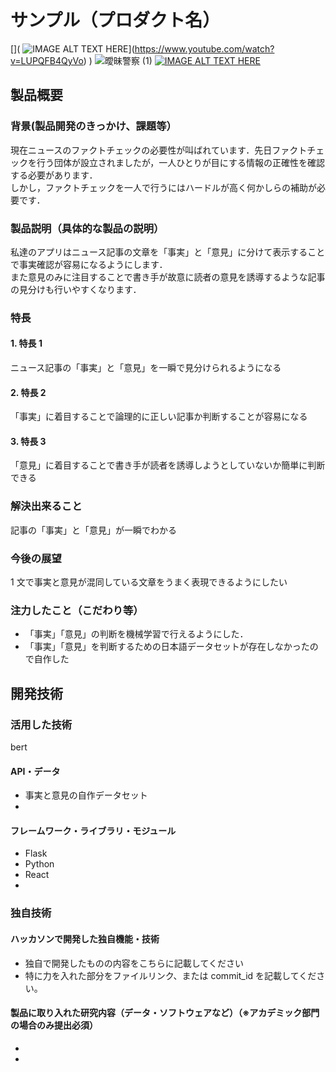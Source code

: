 # サンプル（プロダクト名）
[](
![IMAGE ALT TEXT HERE](https://jphacks.com/wp-content/uploads/2022/08/JPHACKS2022_ogp.jpg)](https://www.youtube.com/watch?v=LUPQFB4QyVo)
)
![曖昧警察 (1)](https://user-images.githubusercontent.com/107242974/197236121-ac021ba8-b165-44a4-97e4-5a61cb4182c7.png)
[![IMAGE ALT TEXT HERE](https://jphacks.com/wp-content/uploads/2022/08/JPHACKS2022_ogp.jpg)](https://www.youtube.com/watch?v=LUPQFB4QyVo)

## 製品概要

### 背景(製品開発のきっかけ、課題等）

現在ニュースのファクトチェックの必要性が叫ばれています．先日ファクトチェックを行う団体が設立されましたが，一人ひとりが目にする情報の正確性を確認する必要があります．<br>
しかし，ファクトチェックを一人で行うにはハードルが高く何かしらの補助が必要です．

### 製品説明（具体的な製品の説明）

私達のアプリはニュース記事の文章を「事実」と「意見」に分けて表示することで事実確認が容易になるようにします．<br>
また意見のみに注目することで書き手が故意に読者の意見を誘導するような記事の見分けも行いやすくなります．

### 特長

#### 1. 特長 1

ニュース記事の「事実」と「意見」を一瞬で見分けられるようになる

#### 2. 特長 2

「事実」に着目することで論理的に正しい記事か判断することが容易になる

#### 3. 特長 3

「意見」に着目することで書き手が読者を誘導しようとしていないか簡単に判断できる

### 解決出来ること

記事の「事実」と「意見」が一瞬でわかる

### 今後の展望

1 文で事実と意見が混同している文章をうまく表現できるようにしたい

### 注力したこと（こだわり等）

- 「事実」「意見」の判断を機械学習で行えるようにした．
- 「事実」「意見」を判断するための日本語データセットが存在しなかったので自作した

## 開発技術

### 活用した技術

bert

#### API・データ

- 事実と意見の自作データセット
-

#### フレームワーク・ライブラリ・モジュール

- Flask
- Python
- React
-

### 独自技術

#### ハッカソンで開発した独自機能・技術

- 独自で開発したものの内容をこちらに記載してください
- 特に力を入れた部分をファイルリンク、または commit_id を記載してください。

#### 製品に取り入れた研究内容（データ・ソフトウェアなど）（※アカデミック部門の場合のみ提出必須）

-
-
